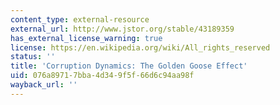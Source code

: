 ```yaml
---
content_type: external-resource
external_url: http://www.jstor.org/stable/43189359
has_external_license_warning: true
license: https://en.wikipedia.org/wiki/All_rights_reserved
status: ''
title: 'Corruption Dynamics: The Golden Goose Effect'
uid: 076a8971-7bba-4d34-9f5f-66d6c94aa98f
wayback_url: ''
---
```


